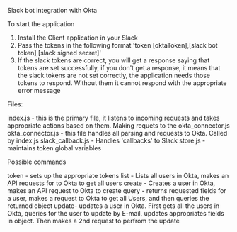 
Slack bot integration with Okta

To start the application

1. Install the Client application in your Slack
2. Pass the tokens in the following format 'token [oktaToken],[slack bot token],[slack signed secret]'
3. If the slack tokens are correct, you will get a response saying that tokens are set successfully,
  if you don't get a response, it means that the slack tokens are not set correctly, the application needs those tokens to respond.
  Without them it cannot respond with the appropriate error message
  
Files:

index.js - this is the primary file, it listens to incoming requests and takes appropriate actions based on them. Making requets to the okta_connector.js
okta_connector.js - this file handles all parsing and requests to Okta. Called by index.js
slack_callback.js - Handles 'callbacks' to Slack
store.js - maintains token global variables

Possible commands

token - sets up the appropriate tokens
list - Lists all users in Okta, makes an API requests for to Okta to get all users
create - Creates a user in Okta, makes an API request to Okta to create
query - returns requested fields for a user, makes a request to Okta to get all Users, and then queries the returned object
update- updates a user in Okta. First gets all the users in Okta, queries for the user to update by E-mail, updates appropriates fields in object. Then makes a 2nd request to perfrom the update